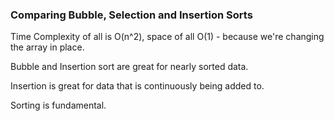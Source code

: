 ### Comparing Bubble, Selection and Insertion Sorts

Time Complexity of all is O(n^2), space of all O(1) - because we're changing the array in place.

Bubble and Insertion sort are great for nearly sorted data.

Insertion is great for data that is continuously being added to.

Sorting is fundamental.
